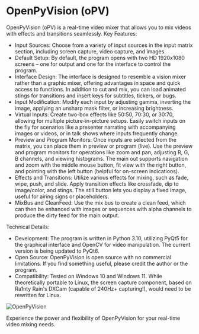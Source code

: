 # OpenPyVision (oPV)

OpenPyVision (oPV) is a real-time video mixer that allows you to mix videos with effects and transitions seamlessly.
Key Features:

- Input Sources: Choose from a variety of input sources in the input matrix section, including screen capture, video capture, and images.
- Default Setup: By default, the program opens with two HD 1920x1080 screens – one for output and one for the interface to control the program.
- Interface Design: The interface is designed to resemble a vision mixer rather than a graphic mixer, offering advantages in space and quick access to functions. In addition to cut and mix, you can load animated stings for transitions and insert keys for subtitles, tickers, or bugs.
- Input Modification: Modify each input by adjusting gamma, inverting the image, applying an unsharp mask filter, or increasing brightness.
- Virtual Inputs: Create two-box effects like 50:50, 70:30, or 30:70, allowing for multiple picture-in-picture setups. Easily switch inputs on the fly for scenarios like a presenter narrating with accompanying images or videos, or in talk shows where inputs frequently change.
- Preview and Program Monitors: Once inputs are selected from the matrix, you can place them in preview or program (live). Use the preview and program monitors for operations like zoom and pan, adjusting R, G, B channels, and viewing histograms. The main out supports navigation and zoom with the middle mouse button, fit view with the right button, and pointing with the left button (helpful for on-screen indications).
- Effects and Transitions: Utilize various effects for mixing, such as fade, wipe, push, and slide. Apply transition effects like crossfade, dip to image/color, and stings. The still button lets you display a fixed image, useful for airing signs or placeholders.
- MixBus and CleanFeed: Use the mix bus to create a clean feed, which can then be enhanced with images or sequences with alpha channels to produce the dirty feed for the main output.

Technical Details:

- Development: The program is written in Python 3.10, utilizing PyQt5 for the graphical interface and OpenCV for video manipulation. The current version is being updated to PyQt6.
- Open Source: OpenPyVision is open source with no commercial limitations. If you find something useful, please credit the author or the program.
- Compatibility: Tested on Windows 10 and Windows 11. While theoretically portable to Linux, the screen capture component, based on Ra1nty Rain's DXCam (capable of 240Hz+ capturing!), would need to be rewritten for Linux.

![OpenPyVision](openPyVision_013\version012.png)

Experience the power and flexibility of OpenPyVision for your real-time video mixing needs.